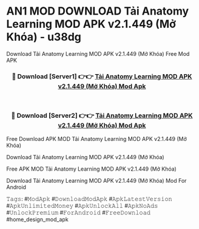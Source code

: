 # AN1 MOD DOWNLOAD Tải Anatomy Learning MOD APK v2.1.449 (Mở Khóa) - u38dg
Download Tải Anatomy Learning MOD APK v2.1.449 (Mở Khóa) Free Mod APK

<div align="center">
<h3>🔴 Download [Server1] 👉👉 <a href="https://apk-comot.site?title=Tải_Anatomy_Learning_MOD_APK_v2.1.449_(Mở_Khóa)">Tải Anatomy Learning MOD APK v2.1.449 (Mở Khóa) Mod Apk</a></h3><br>

<h3>🔴 Download [Server2] 👉👉 <a href="https://apk-comot.site?title=Tải_Anatomy_Learning_MOD_APK_v2.1.449_(Mở_Khóa)">Tải Anatomy Learning MOD APK v2.1.449 (Mở Khóa) Mod Apk</a></h3>
</div>


Free Download APK MOD Tải Anatomy Learning MOD APK v2.1.449 (Mở Khóa)

Download Tải Anatomy Learning MOD APK v2.1.449 (Mở Khóa) 

Free APK MOD Tải Anatomy Learning MOD APK v2.1.449 (Mở Khóa) 

Download Tải Anatomy Learning MOD APK v2.1.449 (Mở Khóa) Mod For Android

𝚃𝚊𝚐𝚜: #𝙼𝚘𝚍𝙰𝚙𝚔 #𝙳𝚘𝚠𝚗𝚕𝚘𝚊𝚍𝙼𝚘𝚍𝙰𝚙𝚔 #𝙰𝚙𝚔𝙻𝚊𝚝𝚎𝚜𝚝𝚅𝚎𝚛𝚜𝚒𝚘𝚗 #𝙰𝚙𝚔𝚄𝚗𝚕𝚒𝚖𝚒𝚝𝚎𝚍𝙼𝚘𝚗𝚎𝚢 #𝙰𝚙𝚔𝚄𝚗𝚕𝚘𝚌𝚔𝙰𝚕𝚕 #𝙰𝚙𝚔𝙽𝚘𝙰𝚍𝚜 #𝚄𝚗𝚕𝚘𝚌𝚔𝙿𝚛𝚎𝚖𝚒𝚞𝚖 #𝙵𝚘𝚛𝙰𝚗𝚍𝚛𝚘𝚒𝚍 #𝙵𝚛𝚎𝚎𝙳𝚘𝚠𝚗𝚕𝚘𝚊𝚍 #home_design_mod_apk